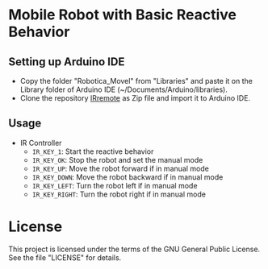 # Mobile Robot with Basic Reactive Behavior

## Setting up Arduino IDE
* Copy the folder "Robotica_Movel" from "Libraries" and paste it on the Library folder of Arduino IDE (~/Documents/Arduino/libraries).
* Clone the repository [IRremote](https://github.com/Arduino-IRremote/Arduino-IRremote?tab=readme-ov-file#how-we-decode-signals) as Zip file and import it to Arduino IDE.

## Usage
* IR Controller
  * `IR_KEY_1`: Start the reactive behavior
  * `IR_KEY_OK`: Stop the robot and set the manual mode
  * `IR_KEY_UP`: Move the robot forward if in manual mode
  * `IR_KEY_DOWN`: Move the robot backward if in manual mode
  * `IR_KEY_LEFT`: Turn the robot left if in manual mode
  * `IR_KEY_RIGHT`: Turn the robot right if in manual mode

# License

This project is licensed under the terms of the GNU General Public License. See the file "LICENSE" for details.